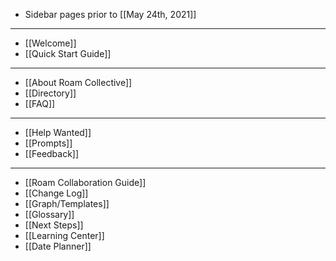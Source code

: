 - Sidebar pages prior to [[May 24th, 2021]]
- ---
- [[Welcome]]
- [[Quick Start Guide]]
- ---
- [[About Roam Collective]]
- [[Directory]]
- [[FAQ]]
- ---
- [[Help Wanted]]
- [[Prompts]]
- [[Feedback]]
- ---
- [[Roam Collaboration Guide]]
- [[Change Log]]
- [[Graph/Templates]]
- [[Glossary]]
- [[Next Steps]]
- [[Learning Center]]
- [[Date Planner]]
